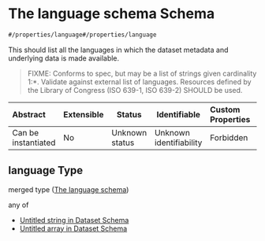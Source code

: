 # The language schema Schema

```txt
#/properties/language#/properties/language
```

This should list all the languages in which the dataset metadata and underlying data is made available.


> FIXME: Conforms to spec, but may be a list of strings given cardinality 1:\*. Validate against external list of languages. Resources defined by the Library of Congress (ISO 639-1, ISO 639-2) SHOULD be used.
>

| Abstract            | Extensible | Status         | Identifiable            | Custom Properties | Additional Properties | Access Restrictions | Defined In                                                                    |
| :------------------ | ---------- | -------------- | ----------------------- | :---------------- | --------------------- | ------------------- | ----------------------------------------------------------------------------- |
| Can be instantiated | No         | Unknown status | Unknown identifiability | Forbidden         | Allowed               | none                | [dataset.schema.json\*](../schema/dataset.schema.json "open original schema") |

## language Type

merged type ([The language schema](dataset-properties-the-language-schema.md))

any of

-   [Untitled string in Dataset Schema](dataset-properties-the-language-schema-anyof-0.md "check type definition")
-   [Untitled array in Dataset Schema](dataset-properties-the-language-schema-anyof-1.md "check type definition")
